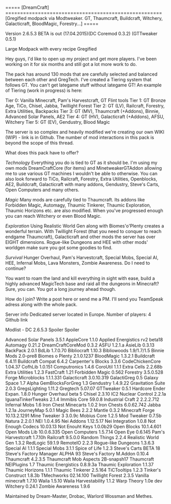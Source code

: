 ===== [DreamCraft] =====================================================
[Gregified modpack via Modtweaker. GT, Thaumcraft, Buildcraft, Witchery, Galacticraft, BloodMagic, Forestry...] =====


Version 2.6.5.3 BETA is out (17.04.2015)(DC Coremod 0.3.2) (GTTweaker 0.5.1)

Large Modpack with every recipe Gregified

Hey guys, I'd like to open up my project and get more players.
I've been working on it for six months and still got a lot more work to do.

The pack has around 130 mods that are carefully selected and balanced between each other and GregTech. I've created a Tiering system that follows GT. You can't get lategame stuff without lategame GT!
An example of Tiering (work in progress) is here:

Tier 0: Vanilla Minecraft, Pam's Harvestcraft, GT Flint tools
Tier 1: GT Bronze Age, TiCo, Chisel, Jabba, Twillight Forest
Tier 2: GT (LV), Railcraft, Forestry, Extra Utilities, Backpacks
Tier 3: GT (MV), Thaumcraft (+Addons), Binnie, Advanced Solar Panels, AE2
Tier 4: GT (HV), Galacticraft (+Addons), AFSU, Witchery
Tier 5: GT (EV), Gendustry, Blood Magic

The server is so complex and heavily modified we're creating our own WIKI (WIP) - link is in Github.
The number of mod interactions in this pack is beyond the scope of this thread.


What does this pack have to offer?

*Technology*
Everything you do is tied to GT as it should be. I'm using my own mods DreamCraftCore (for items) and MinetweakerGTAddon allowing me to use various GT machines I wouldn't be able to otherwise.
You can also look forward to TiCo, Railcraft, Forestry, Extra Utilities, Openblocks, AE2, Buildcraft, Galacticraft with many addons, Gendustry, Steve's Carts, Open Computers and many others.

*Magic*
Many mods are carefully tied to Thaumcraft. Its addons like Forbidden Magic, Automagy, Thaumic Tinkerer, Thaumic Exploration, Thaumic Horizons etc. are also modified.
When you've progressed enough you can reach Witchery or even Blood Magic.

*Exploration*
Using Realistic World Gen along with Biomes'o'Plenty creates a wonderful terrain. With Twillight Forest (that you need to conquer to reach endgame Thaumcraft), Galacticraft and other mods the server has over EIGHT dimensions.
Rogue-like Dungeons and HEE with other mods' worldgen make sure you got some goodies to find.

*Survival*
Hunger Overhaul, Pam's Harvestcraft, Special Mobs, Special AI, HEE, Infernal Mobs, Lava Monsters, Zombie Awareness. Do I need to continue?

You want to roam the land and kill everything in sight with ease, build a highly advanced MagicTech base and raid all the dungeons in Minecraft? Sure, you can. You got a long journey ahead though.


How do I join?
Write a post here or send me a PM.
I'll send you TeamSpeak adress along with the whole pack.


Server info
Dedicated server located in Europe.
Number of players: 4
Github link


Modlist - DC 2.6.5.3
Spoiler Spoiler

Advanced Solar Panels 3.5.1
AppleCore 1.1.0
Applied Energistics rv2 beta18
Automagy 0.21.2
DreamCraftCoreMod 0.3.2
ASFU 1.2.1.a
AsieLib 0.3.13
BackPack 2.0.1
BdLib 1.7.0.70
Bibliocraft 1.10.3
Bibliowoods 1.9/1.7/1.5
Binnie Mods 2.0-pre8
Biomes o Plenty 2.1.0.1237
BloodMagic 1.3.2.1
Buildcraft 6.4.11
Buildcraft Compat 6.4.2
Carpenter's Blocks 3.3.6
CodeChickenCore 1.04.37
CofhLib 1.0.151
Computronics 1.4.6
CoroUtil 1.1.1
Extra Cells 2.2.68b
Extra Utilities 1.2.3
FastCraft 1.21
Forbidden Magic 0.562
Forestry 3.5.0.528
Forge Microblocks 1.1.1.331
Galacticraft 3.0.10.319
GalactiGreg 0.5
Galaxy Space 1.7 Alpha
GemBlocksForGreg 1.3
Gendustry 1.4.9.22
Gravitation Suite 2.0.3
GregsLighting 1.11.2
Gregtech 5.07.07
GTTweaker 0.5.1
Hardcore Ender Expan. 1.8.0
Hunger Overhaul beta 5
Chisel 2.3.10
IC2 Nuclear Control 2.2.1a
IguanaTinkerTweaks 2.1.4
Immibis Core 59.0.8
Industrial Craft 2 2.2.2.712
Infernal Mobs 1.6
Iron Chest Minecarts 1.0.2
Iron Chests 6.0.62.742
Jabba 1.2.1a
JourneyMap 5.0.1
Magic Bees 2.2.2
Mantle 0.3.2
Minecraft Forge 10.13.2.1291
Mine Tweaker 3 3.0.9c
Mobius Core 1.2.5
Mod Tweaker 0.7.5b
Natura 2.2.0.1
NEI 1.0.4.95
Nei Addons 1.12.5.17
Nei Integration 1.0.8
Not Enough Codecs 10.03.13
Not Enouht Keys 1.0.0b29
Open Blocks 10.1.4.601
Open Mods Lib 10.0.6.335
Open Computers 1.5.7.14
Open Eye 0.6.145
Pam's Harvestcraft 1.7.10h
Railcraft 9.5.0.0
Random Things 2.2.4
Realistic World Gen 1.3.2
RedLogic 59.1.9
RemoteIO 2.2.3
Rogue-like Dungeons 1.3.6.3
Special AI 1.1.1
Special Mobs 3.1.1
Spice of Life 1.2.3
Steve's Carts BETA 18
Steve's Factory Manager ALPHA 93
Steve's Factory M.Addon 0.10.4
Thaumcraft 4.2.3.5
Thaumcraft Mob Aspects 2B-snapsh17
Thaumcraft NEIPlugins 1.7
Thaumic Energistics 0.8.9.3a
Thaumic Exploration 1.1.37
Thaumic Horizons 1.1.1
Thaumic Tinkerer 2.5.164
TiCTooltips 1.2.3
Tinker's Construct 1.8.3b
TMechworks 02.14.100
Twillight Forest 2.3.5
Vanilla minecraft 1.7.10
Waila 1.5.10
Waila Harvestability 1.1.2
Warp Theory 1.0e dev
Witchery 0.24.1
Zombie Awareness 1.9.6

Maintained by Dream-Master, Drobac, Warlord Wossman and Methes.
